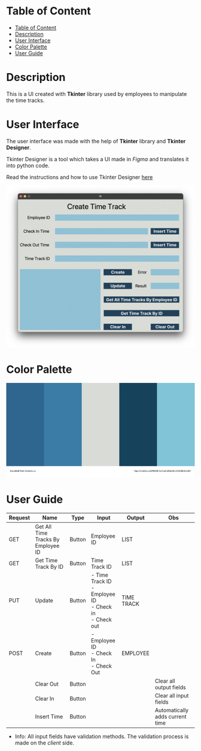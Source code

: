# Table of Content

- [Table of Content](#table-of-content)
- [Description](#description)
- [User Interface](#user-interface)
- [Color Palette](#color-palette)
- [User Guide](#user-guide)

# Description

This is a UI created with **Tkinter** library used by employees to manipulate the time tracks. 

# User Interface 

The user interface was made with the help of **Tkinter** library and **Tkinter Designer**.

Tkinter Designer is a tool which takes a UI made in *Figma* and translates it into python code.

Read the instructions and how to use Tkinter Designer [here](https://github.com/ParthJadhav/Tkinter-Designer)

![ui](../../media/ui_2.png)

# Color Palette

![color_palette](../../media/color_palette_2.svg)

# User Guide

| Request | Name                               | Type   | Input                                                            | Output     | Obs                             |
| ------- | ---------------------------------- | ------ | ---------------------------------------------------------------- | ---------- | ------------------------------- |
| GET     | Get All Time Tracks By Employee ID | Button | Employee ID                                                      | LIST       |                                 |
| GET     | Get Time Track By ID               | Button | Time Track ID                                                    | LIST       |                                 |
| PUT     | Update                             | Button | - Time Track ID<br/>- Employee ID<br/>- Check in<br/>- Check out | TIME TRACK |                                 |
| POST    | Create                             | Button | - Employee ID<br/>- Check In<br/>- Check Out                     | EMPLOYEE   |                                 |
|         | Clear Out                          | Button |                                                                  |            | Clear all output fields         |
|         | Clear In                           | Button |                                                                  |            | Clear all input fields          |
|         | Insert Time                        | Button |                                                                  |            | Automatically adds current time |

- Info: All input fields have validation methods. The validation process is made on the *client* side.

